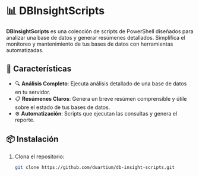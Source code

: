 # 📊 DBInsightScripts

**DBInsightScripts** es una colección de scripts de PowerShell diseñados para analizar una base de datos y generar resúmenes detallados. Simplifica el monitoreo y mantenimiento de tus bases de datos con herramientas automatizadas.

## 🚀 Características

- 🔍 **Análisis Completo**: Ejecuta análisis detallado de una base de datos en tu servidor.
- 📋 **Resúmenes Claros**: Genera un breve resúmen comprensible y útile sobre el estado de tus bases de datos.
- ⚙️ **Automatización**: Scripts que ejecutan las consultas y genera el reporte.

## 📦 Instalación

1. Clona el repositorio:
   ```sh
   git clone https://github.com/duartium/db-insight-scripts.git
